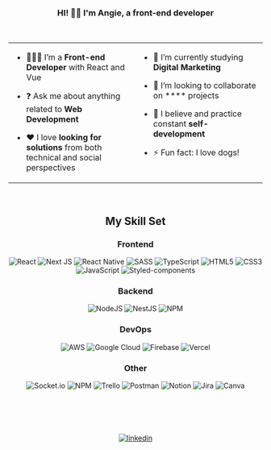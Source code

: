 <div align="center">
  

### <div align="center">HI! 👋🏼 I'm Angie, a front-end developer </div>  
  

<div align="center"></div>  
  

<br/>  

<table><tr><td valign="top" width="50%">

- 👩🏾‍💻 I’m a **Front-end Developer** with React and Vue  
  

- ❓ Ask me about anything related to **Web Development**  
  

  
  

- ❤️ I love **looking for solutions** from both technical and social perspectives  


</td><td valign="top" width="50%">

- 🧠 I’m currently studying **Digital Marketing**
  

- 👯 I’m looking to collaborate on **** projects  
  

- 💭 I believe and practice constant **self-development**  
  

- ⚡ Fun fact: I love dogs!


</td></tr></table>  

<br/>  


## My Skill Set  
<div valign="top" style="display: flex, justify-content: center">
<div valign="top" width="50%">

### Frontend  
![React](https://img.shields.io/badge/react-%2320232a.svg?style=for-the-badge&logo=react&logoColor=%2361DAFB)
![Next JS](https://img.shields.io/badge/Next-black?style=for-the-badge&logo=next.js&logoColor=white)
![React Native](https://img.shields.io/badge/react_native-%2320232a.svg?style=for-the-badge&logo=react&logoColor=%2361DAFB)
![SASS](https://img.shields.io/badge/SASS-hotpink.svg?style=for-the-badge&logo=SASS&logoColor=white)
![TypeScript](https://img.shields.io/badge/typescript-%23007ACC.svg?style=for-the-badge&logo=typescript&logoColor=white)
![HTML5](https://img.shields.io/badge/html5-%23E34F26.svg?style=for-the-badge&logo=html5&logoColor=white)
![CSS3](https://img.shields.io/badge/css3-%231572B6.svg?style=for-the-badge&logo=css3&logoColor=white)
![JavaScript](https://img.shields.io/badge/javascript-%23323330.svg?style=for-the-badge&logo=javascript&logoColor=%23F7DF1E)
![Styled-components](https://img.shields.io/badge/styled-components?style=for-the-badge&logo=styled-components&logoSize=20&label=styled-components)

</div><div valign="top" width="50%">

### Backend  
![NodeJS](https://img.shields.io/badge/node.js-6DA55F?style=for-the-badge&logo=node.js&logoColor=white)
![NestJS](https://img.shields.io/badge/nestjs-%23E0234E.svg?style=for-the-badge&logo=nestjs&logoColor=white)
![NPM](https://img.shields.io/badge/NPM-%23000000.svg?style=for-the-badge&logo=npm&logoColor=white)

</div>
</div>

<div valign="top" style="display: flex, justify-content: center">
<div valign="top" width="50%">

### DevOps  
![AWS](https://img.shields.io/badge/AWS-%23FF9900.svg?style=for-the-badge&logo=amazon-aws&logoColor=white)
![Google Cloud](https://img.shields.io/badge/Google%20Cloud-%234285F4.svg?style=for-the-badge&logo=google-cloud&logoColor=white)
![Firebase](https://img.shields.io/badge/firebase-%23039BE5.svg?style=for-the-badge&logo=firebase)
![Vercel](https://img.shields.io/badge/vercel-%23000000.svg?style=for-the-badge&logo=vercel&logoColor=white)

</div><div valign="top" width="50%">

### Other  
![Socket.io](https://img.shields.io/badge/Socket.io-black?style=for-the-badge&logo=socket.io&badgeColor=010101)
![NPM](https://img.shields.io/badge/NPM-%23000000.svg?style=for-the-badge&logo=npm&logoColor=white)
![Trello](https://img.shields.io/badge/Trello-%23026AA7.svg?style=for-the-badge&logo=Trello&logoColor=white)
![Postman](https://img.shields.io/badge/Postman-FF6C37?style=for-the-badge&logo=postman&logoColor=white)
![Notion](https://img.shields.io/badge/Notion-%23000000.svg?style=for-the-badge&logo=notion&logoColor=white)
![Jira](https://img.shields.io/badge/jira-%230A0FFF.svg?style=for-the-badge&logo=jira&logoColor=white) 
![Canva](https://img.shields.io/badge/Canva-%2300C4CC.svg?style=for-the-badge&logo=Canva&logoColor=white)

</div>
</div>

<br/>  

![]()  
  

![]()  
  

![]()  
  

<div align="center">
<a href="https://linkedin.com/in/angiecortez" target="_blank">
<img src=https://img.shields.io/badge/linkedin-%231E77B5.svg?&style=for-the-badge&logo=linkedin&logoColor=white alt=linkedin style="margin-bottom: 5px;" />
</a>  
</div>  

<br />
